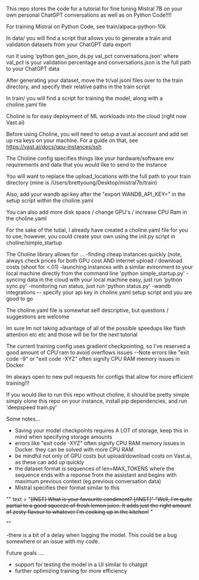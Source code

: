 This repo stores the code for a tutorial for fine tuning Mistral 7B on your own personal ChatGPT conversations as well as on Python Code!!!!

For training Mistral on Python Code, see train/alpaca-python-10k



In data/ you will find a script that allows you to generate a train and validation datasets from your ChatGPT data export

run it using 'python gen_json_ds.py val_pct conversations.json' where val_pct is your validation percentage and conversations.json 
is the full path to your ChatGPT data 

After generating your dataset, move the tr/val jsonl files over to the train directory, and specify their relative paths in the train script 

In train/ you will find a script for training the model, along with a choline.yaml file 

Choline is for easy deployment of ML workloads into the cloud (right now Vast.ai)

Before using Choline, you will need to setup a vast.ai account and add set up rsa keys on your machine. 
For a guide on that, see https://vast.ai/docs/gpu-instances/ssh

The Choline config specifies things like your hardware/software env requirements and data that you would like to send to the instance

You will want to replace the upload_locations  with the full path to your train directory (mine is /Users/brettyoung/Desktop/mistral7b/train)

Also, add your wandb api key after the "export WANDB_API_KEY=" in the setup script within the choline.yaml

You can also add more disk space / change GPU's / increase CPU Ram in the choline.yaml 

For the sake of the tutial, I already have created a choline.yaml file for you to use, however, you could 
create your own using the init.py script in choline/simple_startup 

The Choline library allows for ...
-finding cheap instances quickly (note, always check prices for both GPU cost AND internet upload / download costs (shoot for <.01)
-launching instances with a similar evironment to your local machine directly from the command line 'python simple_startup.py'
-syncing data in the cloud with your local machine easy, just run 'python sync.py'
-monitoring run status, just run 'python status.py' 
-wandb integrations -- specify your api key in choline.yaml setup script and you are good to go 


The choline.yaml file is somewhat self descriptive, but questions / suggestions are welcome 


Im sure Im not taking advantage of all of the possible speedups like flash attention etc etc and those will be for the next tutorial 

The current training config uses gradient checkpointing, so I've reserved a good amount of CPU ram to avoid overflows issues 
--Note errors like "exit code -9" or "exit code -XYZ" often signify CPU RAM memory issues in Docker

Im always open to new pull requests for configs that allow for more efficient training!!! 




If you would like to run this repo without choline, it should be pretty simple 
simply clone this repo on your instance, install pip dependencies, and run 'deepspeed train.py' 




Some notes... 
- Saving your model checkpoints requires A LOT of storage, keep this in mind when specifying storage amounts 
- errors like "exit code -XYZ" often signify CPU RAM memory issues in Docker. they can be solved with more CPU RAM 
- be mindful not only of GPU costs but upload/download costs on Vast.ai, as these can add up quickly 
- the dataset format is sequences of len=MAX_TOKENS where the sequence ends with a reponse from the assistant and begins 
  with maximum previous context (eg previous conversation data)
- Mistral specifies their format similar to this 

""
text = "<s>[INST] What is your favourite condiment? [/INST]"
"Well, I'm quite partial to a good squeeze of fresh lemon juice. It adds just the right amount of zesty flavour to whatever I'm cooking up in the kitchen!</s> "

"" 

-there is a bit of a delay when logging the model. This could be a bug somewhere or an issue with my code. 




Future goals .... 
- support for testing the model in a UI similar to chatgpt 
- further optimizing training for more efficiency 

